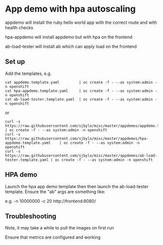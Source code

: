 # App demo with hpa autoscaling 

appdemo will install the ruby hello world app with the correct route and with health checks 

hpa-appdemo will install appdemo but with hpa on the frontend

ab-load-tester will install ab which can apply load on the frontend

## Set up

Add the templates, e.g. 

```
cat appdemo.template.yaml         | oc create -f - --as system:admin -n openshift
cat hpa-appdemo.template.yaml     | oc create -f - --as system:admin -n openshift
cat ab-load-tester.template.yaml  | oc create -f - --as system:admin -n openshift
```

or

```
curl -s https://raw.githubusercontent.com/sjbylo/misc/master/appdemos/appdemo.template.yaml        | oc create -f - --as system:admin -n openshift
curl -s https://raw.githubusercontent.com/sjbylo/misc/master/appdemos/hpa-appdemo.template.yaml    | oc create -f - --as system:admin -n openshift
curl -s https://raw.githubusercontent.com/sjbylo/misc/master/appdemos/ab-load-tester.template.yaml | oc create -f - --as system:admin -n openshift

```

## HPA demo

Launch the hpa app demo template then then launch the ab-load-tester template.  Ensure the "ab" args are something like:

e.g. -n 10000000 -c 20 http://frontend:8080/


## Troubleshooting

Note, it may take a while to pull the images on first run

Ensure that metrics are configured and working 
